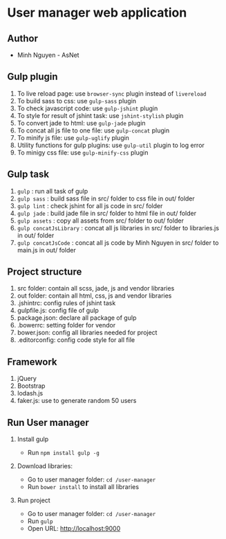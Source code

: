 
# User manager web application

## Author

- Minh Nguyen - AsNet

## Gulp plugin

1. To live reload page: use `browser-sync` plugin instead of `livereload`
2. To build sass to css: use `gulp-sass` plugin
3. To check javascript code: use `gulp-jshint` plugin
4. To style for result of jshint task: use `jshint-stylish` plugin
5. To convert jade to html: use `gulp-jade` plugin
6. To concat all js file to one file: use `gulp-concat` plugin
7. To minify js file: use `gulp-uglify` plugin
8. Utility functions for gulp plugins: use `gulp-util` plugin to log error
9. To minigy css file: use `gulp-minify-css` plugin

## Gulp task

1. `gulp` : run all task of gulp
2. `gulp sass` : build sass file in src/ folder to css file in out/ folder
3. `gulp lint` : check jshint for all js code in src/ folder
4. `gulp jade` : build jade file in src/ folder to html file in out/ folder
5. `gulp assets` : copy all assets from src/ folder to out/ folder
6. `gulp concatJsLibrary` : concat all js libraries in src/ folder to libraries.js in out/ folder
7. `gulp concatJsCode` : concat all js code by Minh Nguyen in src/ folder to main.js in out/ folder

## Project structure

1. src folder: contain all scss, jade, js and vendor libraries
2. out folder: contain all html, css, js and vendor libraries
3. .jshintrc: config rules of jshint task
4. gulpfile.js: config file of gulp
5. package.json: declare all package of gulp
6. .bowerrc: setting folder for vendor
7. bower.json: config all libraries needed for project
8. .editorconfig: config code style for all file

## Framework

1. jQuery
2. Bootstrap
3. lodash.js
4. faker.js: use to generate random 50 users

## Run User manager

1. Install gulp

	- Run `npm install gulp -g`

2. Download libraries:

	- Go to user manager folder: `cd /user-manager`
	- Run `bower install` to install all libraries

3. Run project

	- Go to user manager folder: `cd /user-manager`
	- Run `gulp`
	- Open URL: [http://localhost:9000](http://localhost:9000)
